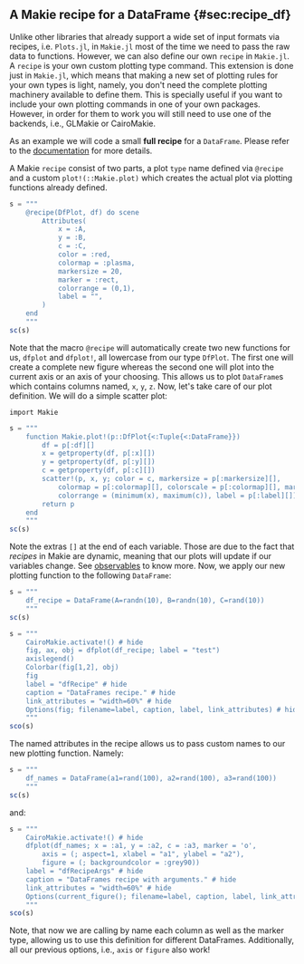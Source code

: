 ## A Makie recipe for a DataFrame {#sec:recipe_df}

Unlike other libraries that already support a wide set of input formats via recipes, i.e. `Plots.jl`, in `Makie.jl` most of the time we need to pass the raw data to functions.
However, we can also define our own  `recipe` in  `Makie.jl`.
A `recipe` is your own custom plotting type command.
This extension is done just in `Makie.jl`, which means that making a new set of plotting rules for your own types is light, namely, you don't need the complete plotting machinery available to define them. This is specially useful if you want to include your own plotting commands in one of your own packages.
However, in order for them to work you will still need to use one of the backends, i.e., GLMakie or CairoMakie.

As an example we will code a small **full recipe** for a `DataFrame`. Please refer to the [documentation](https://docs.makie.org/stable/documentation/recipes/) for more details.

A Makie `recipe` consist of two parts, a plot `type` name defined via `@recipe` and a custom `plot!(::Makie.plot)` which creates the actual plot via plotting functions already defined.

```jl
s = """
    @recipe(DfPlot, df) do scene
        Attributes(
            x = :A,
            y = :B,
            c = :C,
            color = :red,
            colormap = :plasma,
            markersize = 20,
            marker = :rect,
            colorrange = (0,1),
            label = "",
        )
    end
    """
sc(s)
```

Note that the macro `@recipe` will automatically create two new functions for us, `dfplot` and `dfplot!`, all lowercase from our type `DfPlot`.
The first one will create a complete new figure whereas the second one will plot into the current axis or an axis of your choosing.
This allows us to plot `DataFrame`s which contains columns named, `x`, `y`, `z`.
Now, let's take care of our plot definition.
We will do a simple scatter plot:

```
import Makie
```

```jl
s = """
    function Makie.plot!(p::DfPlot{<:Tuple{<:DataFrame}})
        df = p[:df][]
        x = getproperty(df, p[:x][])
        y = getproperty(df, p[:y][])
        c = getproperty(df, p[:c][])
        scatter!(p, x, y; color = c, markersize = p[:markersize][],
            colormap = p[:colormap][], colorscale = p[:colormap][], marker = p[:marker][],
            colorrange = (minimum(x), maximum(c)), label = p[:label][])
        return p
    end
    """
sc(s)
```

Note the extras `[]` at the end of each variable.
Those are due to the fact that *recipes* in Makie are dynamic, meaning that our plots will update if our variables change.
See [observables](https://docs.makie.org/stable/documentation/nodes/) to know more.
Now, we apply our new plotting function to the following `DataFrame`:

```jl
s = """
    df_recipe = DataFrame(A=randn(10), B=randn(10), C=rand(10))
    """
sc(s)
```

```jl
s = """
    CairoMakie.activate!() # hide
    fig, ax, obj = dfplot(df_recipe; label = "test")
    axislegend()
    Colorbar(fig[1,2], obj)
    fig
    label = "dfRecipe" # hide
    caption = "DataFrames recipe." # hide
    link_attributes = "width=60%" # hide
    Options(fig; filename=label, caption, label, link_attributes) # hide
    """
sco(s)
```

The named attributes in the recipe allows us to pass custom names to our new plotting function. Namely:

```jl
s = """
    df_names = DataFrame(a1=rand(100), a2=rand(100), a3=rand(100))
    """
sc(s)
```

and:

```jl
s = """
    CairoMakie.activate!() # hide
    dfplot(df_names; x = :a1, y = :a2, c = :a3, marker = 'o',
        axis = (; aspect=1, xlabel = "a1", ylabel = "a2"),
        figure = (; backgroundcolor = :grey90))
    label = "dfRecipeArgs" # hide
    caption = "DataFrames recipe with arguments." # hide
    link_attributes = "width=60%" # hide
    Options(current_figure(); filename=label, caption, label, link_attributes) # hide
    """
sco(s)
```

Note, that now we are calling by name each column as well as the marker type, allowing us to use this definition for different DataFrames.
Additionally, all our previous options, i.e., `axis` or `figure` also work!
